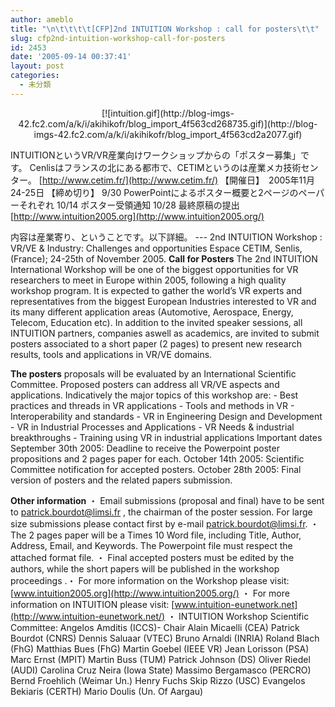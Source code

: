 ```yaml
---
author: ameblo
title: "\n\t\t\t\t[CFP]2nd INTUITION Workshop : call for posters\t\t"
slug: cfp2nd-intuition-workshop-call-for-posters
id: 2453
date: '2005-09-14 00:37:41'
layout: post
categories:
  - 未分類
---
```


<div align="center">[![intuition.gif](http://blog-imgs-42.fc2.com/a/k/i/akihikofr/blog_import_4f563cd268735.gif)](http://blog-imgs-42.fc2.com/a/k/i/akihikofr/blog_import_4f563cd2a2077.gif)</div>

INTUITIONというVR/VR産業向けワークショップからの「ポスター募集」です。 Cenlisはフランスの北にある都市で、CETIMというのは産業メカ技術センター。 [http://www.cetim.fr/](http://www.cetim.fr/) 【開催日】　2005年11月24-25日 【締め切り】 9/30 PowerPointによるポスター概要と2ページのペーパーそれぞれ 10/14 ポスター受領通知 10/28 最終原稿の提出 [http://www.intuition2005.org](http://www.intuition2005.org/)

内容は産業寄り、ということです。以下詳細。 --- 2nd INTUITION Workshop : VR/VE & Industry: Challenges and opportunities Espace CETIM, Senlis, (France); 24-25th of November 2005. **Call for Posters** The 2nd INTUITION International Workshop will be one of the biggest opportunities for VR researchers to meet in Europe within 2005, following a high quality workshop program. It is expected to gather the world’s VR experts and representatives from the biggest European Industries interested to VR and its many different application areas (Automotive, Aerospace, Energy, Telecom, Education etc). In addition to the invited speaker sessions, all INTUITION partners, companies aswell as academics, are invited to submit posters associated to a short paper (2 pages) to present new research results, tools and applications in VR/VE domains.

**The posters** proposals will be evaluated by an International Scientific Committee. Proposed posters can address all VR/VE aspects and applications. Indicatively the major topics of this workshop are: - Best practices and threads in VR applications - Tools and methods in VR - Interoperability and standards - VR in Engineering Design and Development - VR in Industrial Processes and Applications - VR Needs & industrial breakthroughs - Training using VR in industrial applications Important dates September 30th 2005: Deadline to receive the Powerpoint poster propositions and 2 pages paper for each. October 14th 2005: Scientific Committee notification for accepted posters. October 28th 2005: Final version of posters and the related papers submission.

**Other information** ・ Email submissions (proposal and final) have to be sent to [patrick.bourdot@limsi.fr](mailto:patrick.bourdot@limsi.fr) , the chairman of the poster session. For large size submissions please contact first by e-mail patrick.bourdot@limsi.fr. ・ The 2 pages paper will be a Times 10 Word file, including Title, Author, Address, Email, and Keywords. The Powerpoint file must respect the attached format file. ・ Final accepted posters must be edited by the authors, while the short papers will be published in the workshop proceedings .・ For more information on the Workshop please visit: [www.intuition2005.org](http://www.intuition2005.org/) ・ For more information on INTUITION please visit: [www.intuition-eunetwork.net](http://www.intuition-eunetwork.net/) ・ INTUITION Workshop Scientific Committee: Angelos Amditis (ICCS)- Chair Alain Micaelli (CEA) Patrick Bourdot (CNRS) Dennis Saluaar (VTEC) Bruno Arnaldi (INRIA) Roland Blach (FhG) Matthias Bues (FhG) Martin Goebel (IEEE VR) Jean Lorisson (PSA) Marc Ernst (MPIT) Martin Buss (TUM) Patrick Johnson (DS) Oliver Riedel (AUDI) Carolina Cruz Neira (Iowa State) Massimo Bergamasco (PERCRO) Bernd Froehlich (Weimar Un.) Henry Fuchs Skip Rizzo (USC) Evangelos Bekiaris (CERTH) Mario Doulis (Un. Of Aargau)